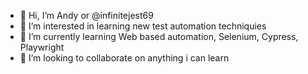 - 👋 Hi, I’m Andy or @infinitejest69
- 👀 I’m interested in learning new test automation techniquies  
- 🌱 I’m currently learning Web based automation, Selenium, Cypress, Playwright
- 💞️ I’m looking to collaborate on anything i can learn 

<!---
infinitejest69/infinitejest69 is a ✨ special ✨ repository because its `README.md` (this file) appears on your GitHub profile.
You can click the Preview link to take a look at your changes.
--->
